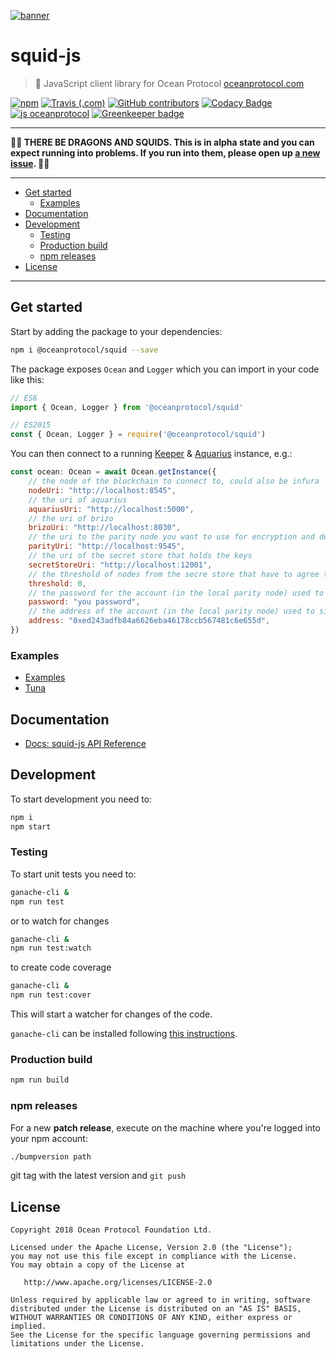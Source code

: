 [![banner](https://raw.githubusercontent.com/oceanprotocol/art/master/github/repo-banner%402x.png)](https://oceanprotocol.com)

# squid-js

> 🦑 JavaScript client library for Ocean Protocol
> [oceanprotocol.com](https://oceanprotocol.com)

[![npm](https://img.shields.io/npm/v/@oceanprotocol/squid.svg)](https://www.npmjs.com/package/@oceanprotocol/squid)
[![Travis (.com)](https://img.shields.io/travis/com/oceanprotocol/squid-js.svg)](https://travis-ci.com/oceanprotocol/squid-js)
[![GitHub contributors](https://img.shields.io/github/contributors/oceanprotocol/squid-js.svg)](https://github.com/oceanprotocol/squid-js/graphs/contributors)
[![Codacy Badge](https://api.codacy.com/project/badge/Grade/8508313231b44b0997ec84898cd6f9db)](https://app.codacy.com/app/ocean-protocol/squid-js?utm_source=github.com&utm_medium=referral&utm_content=oceanprotocol/squid-js&utm_campaign=Badge_Grade_Settings)
[![js oceanprotocol](https://img.shields.io/badge/js-oceanprotocol-7b1173.svg)](https://github.com/oceanprotocol/eslint-config-oceanprotocol) 
[![Greenkeeper badge](https://badges.greenkeeper.io/oceanprotocol/squid-js.svg)](https://greenkeeper.io/)

---

**🐲🦑 THERE BE DRAGONS AND SQUIDS. This is in alpha state and you can expect running into problems. If you run into them, please open up [a new issue](https://github.com/oceanprotocol/squid-js/issues). 🦑🐲**

---

- [Get started](#get-started)
  - [Examples](#examples)
- [Documentation](#documentation)
- [Development](#development)
  - [Testing](#testing)
  - [Production build](#production-build)
  - [npm releases](#npm-releases)
- [License](#license)

---

## Get started

Start by adding the package to your dependencies:

```bash
npm i @oceanprotocol/squid --save
```

The package exposes `Ocean` and `Logger` which you can import in your code like this:

```js
// ES6
import { Ocean, Logger } from '@oceanprotocol/squid'

// ES2015
const { Ocean, Logger } = require('@oceanprotocol/squid')
```

You can then connect to a running [Keeper](https://github.com/oceanprotocol/keeper-contracts) & [Aquarius](https://github.com/oceanprotocol/aquarius) instance, e.g.:

```js
const ocean: Ocean = await Ocean.getInstance({
    // the node of the blockchain to connect to, could also be infura
    nodeUri: "http://localhost:8545",
    // the uri of aquarius
    aquariusUri: "http://localhost:5000",
    // the uri of brizo
    brizoUri: "http://localhost:8030",
    // the uri to the parity node you want to use for encryption and decryption
    parityUri: "http://localhost:9545",
    // the uri of the secret store that holds the keys
    secretStoreUri: "http://localhost:12001",
    // the threshold of nodes from the secre store that have to agree to the decrypt
    threshold: 0,
    // the password for the account (in the local parity node) used to sign messages for secret store
    password: "you password",
    // the address of the account (in the local parity node) used to sign messages for secret store
    address: "0xed243adfb84a6626eba46178ccb567481c6e655d",
})
```

### Examples

* [Examples](/src/examples/)
* [Tuna](https://github.com/oceanprotocol/tuna/examples/squid)

## Documentation

* [Docs: squid-js API Reference](https://docs.oceanprotocol.com/references/squid-js/)

## Development

To start development you need to:

```bash
npm i
npm start
```

### Testing

To start unit tests you need to:

```bash
ganache-cli &
npm run test
```

or to watch for changes

```bash
ganache-cli &
npm run test:watch
```

to create code coverage

```bash
ganache-cli &
npm run test:cover
```

This will start a watcher for changes of the code.

`ganache-cli` can be installed following [this instructions](https://github.com/trufflesuite/ganache-cli#installation).

### Production build

```bash
npm run build
```

### npm releases

For a new **patch release**, execute on the machine where you're logged into your npm account:

```bash
./bumpversion path
```

git tag with the latest version and `git push`

## License

```
Copyright 2018 Ocean Protocol Foundation Ltd.

Licensed under the Apache License, Version 2.0 (the "License");
you may not use this file except in compliance with the License.
You may obtain a copy of the License at

   http://www.apache.org/licenses/LICENSE-2.0

Unless required by applicable law or agreed to in writing, software
distributed under the License is distributed on an "AS IS" BASIS,
WITHOUT WARRANTIES OR CONDITIONS OF ANY KIND, either express or implied.
See the License for the specific language governing permissions and
limitations under the License.

